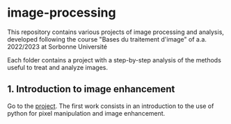 # image-processing

This repository contains various projects of image processing and analysis, developed following the course "Bases du traitement d'image" of a.a. 2022/2023 at Sorbonne Université

Each folder contains a project with a step-by-step analysis of the methods useful to treat and analyze images.

## 1. Introduction to image enhancement
Go to the [project](./1_Intro_image_enhancement). The first work consists in an introduction to the use of python for pixel manipulation and image enhancement. 

